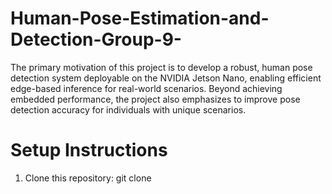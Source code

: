 # Human-Pose-Estimation-and-Detection-Group-9-
The primary motivation of this project is to develop a robust, human pose detection system deployable on the NVIDIA Jetson Nano, enabling efficient edge-based inference for real-world scenarios. Beyond achieving embedded performance, the project also emphasizes to improve pose detection accuracy for individuals with unique scenarios.
# Setup Instructions
1. Clone this repository:
git clone 
